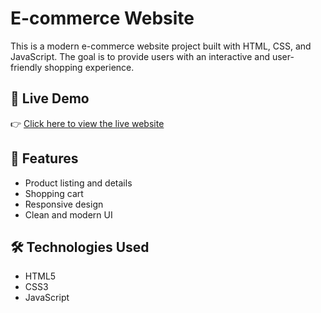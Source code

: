 # E-commerce Website

This is a modern e-commerce website project built with HTML, CSS, and JavaScript. The goal is to provide users with an interactive and user-friendly shopping experience.

## 🔗 Live Demo

👉 [Click here to view the live website](https://e-commerce-website-0lr5.onrender.com)

## 🚀 Features

- Product listing and details
- Shopping cart
- Responsive design
- Clean and modern UI

## 🛠 Technologies Used

- HTML5
- CSS3
- JavaScript
